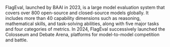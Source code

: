 
FlagEval, launched by BAAI in 2023, is a large model evaluation system that covers over 800 open-source and closed-source models globally. It includes more than 40 capability dimensions such as reasoning, mathematical skills, and task-solving abilities, along with five major tasks and four categories of metrics. In 2024, FlagEval successively launched the Colosseum and Debate Arena, platforms for model-to-model competition and battle.
